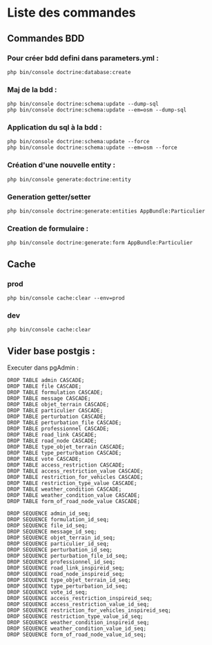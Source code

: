 # Liste des commandes

## Commandes BDD

### Pour créer bdd defini dans parameters.yml :

    php bin/console doctrine:database:create

### Maj de la bdd :

    php bin/console doctrine:schema:update --dump-sql
    php bin/console doctrine:schema:update --em=osm --dump-sql

### Application du sql à la bdd :

    php bin/console doctrine:schema:update --force
    php bin/console doctrine:schema:update --em=osm --force

### Création d'une nouvelle entity :

	php bin/console generate:doctrine:entity

### Generation getter/setter

    php bin/console doctrine:generate:entities AppBundle:Particulier

### Creation de formulaire :

    php bin/console doctrine:generate:form AppBundle:Particulier

## Cache

### prod

    php bin/console cache:clear --env=prod

### dev

    php bin/console cache:clear

## Vider base postgis :

Executer dans pgAdmin :


	DROP TABLE admin CASCADE;
	DROP TABLE file CASCADE;
	DROP TABLE formulation CASCADE;
	DROP TABLE message CASCADE;
	DROP TABLE objet_terrain CASCADE;
	DROP TABLE particulier CASCADE;
	DROP TABLE perturbation CASCADE;
	DROP TABLE perturbation_file CASCADE;
	DROP TABLE professionnel CASCADE;
	DROP TABLE road_link CASCADE;
	DROP TABLE road_node CASCADE;
	DROP TABLE type_objet_terrain CASCADE;
	DROP TABLE type_perturbation CASCADE;
	DROP TABLE vote CASCADE;
	DROP TABLE access_restriction CASCADE;
	DROP TABLE access_restriction_value CASCADE;
	DROP TABLE restriction_for_vehicles CASCADE;
	DROP TABLE restriction_type_value CASCADE;
	DROP TABLE weather_condition CASCADE;
	DROP TABLE weather_condition_value CASCADE;
	DROP TABLE form_of_road_node_value CASCADE;

	DROP SEQUENCE admin_id_seq;
	DROP SEQUENCE formulation_id_seq;
	DROP SEQUENCE file_id_seq;
	DROP SEQUENCE message_id_seq;
	DROP SEQUENCE objet_terrain_id_seq;
	DROP SEQUENCE particulier_id_seq;
	DROP SEQUENCE perturbation_id_seq;
	DROP SEQUENCE perturbation_file_id_seq;
	DROP SEQUENCE professionnel_id_seq;
	DROP SEQUENCE road_link_inspireid_seq;
	DROP SEQUENCE road_node_inspireid_seq;
	DROP SEQUENCE type_objet_terrain_id_seq;
	DROP SEQUENCE type_perturbation_id_seq;
	DROP SEQUENCE vote_id_seq;
	DROP SEQUENCE access_restriction_inspireid_seq;
	DROP SEQUENCE access_restriction_value_id_seq;
	DROP SEQUENCE restriction_for_vehicles_inspireid_seq;
	DROP SEQUENCE restriction_type_value_id_seq;
	DROP SEQUENCE weather_condition_inspireid_seq;
	DROP SEQUENCE weather_condition_value_id_seq;
	DROP SEQUENCE form_of_road_node_value_id_seq;
